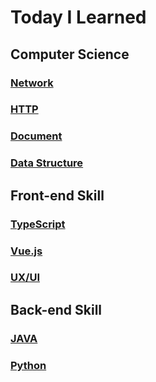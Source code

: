 # Today I Learned

## Computer Science
### [Network](https://github.com/Ubinquitous/TIL/tree/master/CS/Network)

### [HTTP](https://github.com/Ubinquitous/TIL/tree/master/CS/HTTP)

### [Document](https://github.com/Ubinquitous/TIL/tree/master/CS/Document)

### [Data Structure](https://github.com/Ubinquitous/TIL/tree/master/CS/Data%20Structure)

## Front-end Skill
### [TypeScript](https://github.com/Ubinquitous/TIL/tree/master/FrontEnd/TypeScript)

### [Vue.js](https://github.com/Ubinquitous/TIL/tree/master/FrontEnd/Vue)

### [UX/UI](https://github.com/Ubinquitous/TIL/tree/master/FrontEnd/UX%20UI)

## Back-end Skill
### [JAVA](https://github.com/Ubinquitous/TIL/tree/master/BackEnd/JAVA)

### [Python](https://github.com/Ubinquitous/TIL/tree/master/BackEnd/Python)
